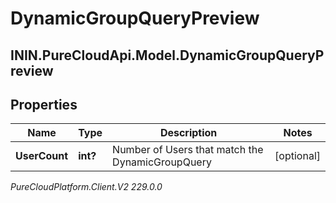 # DynamicGroupQueryPreview

## ININ.PureCloudApi.Model.DynamicGroupQueryPreview

## Properties

|Name | Type | Description | Notes|
|------------ | ------------- | ------------- | -------------|
| **UserCount** | **int?** | Number of Users that match the DynamicGroupQuery | [optional] |



_PureCloudPlatform.Client.V2 229.0.0_
